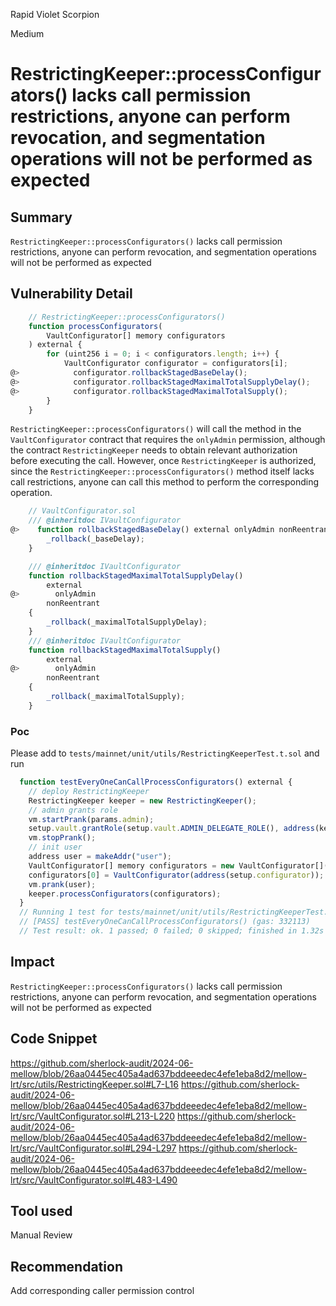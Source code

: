 Rapid Violet Scorpion

Medium

# RestrictingKeeper::processConfigurators() lacks call permission restrictions, anyone can perform revocation, and segmentation operations will not be performed as expected

## Summary
`RestrictingKeeper::processConfigurators()` lacks call permission restrictions, anyone can perform revocation, and segmentation operations will not be performed as expected
## Vulnerability Detail
```js
    // RestrictingKeeper::processConfigurators()
    function processConfigurators(
        VaultConfigurator[] memory configurators
    ) external {
        for (uint256 i = 0; i < configurators.length; i++) {
            VaultConfigurator configurator = configurators[i];
@>            configurator.rollbackStagedBaseDelay();
@>            configurator.rollbackStagedMaximalTotalSupplyDelay();
@>            configurator.rollbackStagedMaximalTotalSupply();
        }
    }
```
`RestrictingKeeper::processConfigurators()` will call the method in the `VaultConfigurator` contract that requires the `onlyAdmin` permission, although the contract `RestrictingKeeper` needs to obtain relevant authorization before executing the call. However, once `RestrictingKeeper` is authorized, since the `RestrictingKeeper::processConfigurators()` method itself lacks call restrictions, anyone can call this method to perform the corresponding operation.
```js
    // VaultConfigurator.sol
    /// @inheritdoc IVaultConfigurator
@>    function rollbackStagedBaseDelay() external onlyAdmin nonReentrant {
        _rollback(_baseDelay);
    }

    /// @inheritdoc IVaultConfigurator
    function rollbackStagedMaximalTotalSupplyDelay()
        external
@>        onlyAdmin
        nonReentrant
    {
        _rollback(_maximalTotalSupplyDelay);
    }
    /// @inheritdoc IVaultConfigurator
    function rollbackStagedMaximalTotalSupply()
        external
@>        onlyAdmin
        nonReentrant
    {
        _rollback(_maximalTotalSupply);
    }
```
### Poc
Please add to `tests/mainnet/unit/utils/RestrictingKeeperTest.t.sol` and run
```js
  function testEveryOneCanCallProcessConfigurators() external {
    // deploy RestrictingKeeper
    RestrictingKeeper keeper = new RestrictingKeeper();
    // admin grants role
    vm.startPrank(params.admin);
    setup.vault.grantRole(setup.vault.ADMIN_DELEGATE_ROLE(), address(keeper));
    vm.stopPrank();
    // init user
    address user = makeAddr("user");
    VaultConfigurator[] memory configurators = new VaultConfigurator[](1);
    configurators[0] = VaultConfigurator(address(setup.configurator));
    vm.prank(user);
    keeper.processConfigurators(configurators);
  }
  // Running 1 test for tests/mainnet/unit/utils/RestrictingKeeperTest.t.sol:Used
  // [PASS] testEveryOneCanCallProcessConfigurators() (gas: 332113)
  // Test result: ok. 1 passed; 0 failed; 0 skipped; finished in 1.32s
```
## Impact
`RestrictingKeeper::processConfigurators()` lacks call permission restrictions, anyone can perform revocation, and segmentation operations will not be performed as expected
## Code Snippet
https://github.com/sherlock-audit/2024-06-mellow/blob/26aa0445ec405a4ad637bddeeedec4efe1eba8d2/mellow-lrt/src/utils/RestrictingKeeper.sol#L7-L16
https://github.com/sherlock-audit/2024-06-mellow/blob/26aa0445ec405a4ad637bddeeedec4efe1eba8d2/mellow-lrt/src/VaultConfigurator.sol#L213-L220
https://github.com/sherlock-audit/2024-06-mellow/blob/26aa0445ec405a4ad637bddeeedec4efe1eba8d2/mellow-lrt/src/VaultConfigurator.sol#L294-L297
https://github.com/sherlock-audit/2024-06-mellow/blob/26aa0445ec405a4ad637bddeeedec4efe1eba8d2/mellow-lrt/src/VaultConfigurator.sol#L483-L490

## Tool used

Manual Review

## Recommendation
Add corresponding caller permission control
